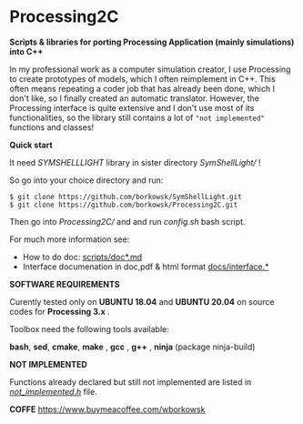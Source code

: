 # Processing2C

**Scripts &amp; libraries for porting Processing Application (mainly simulations) into C++**

In my professional work as a computer simulation creator, I use Processing to create prototypes of models, which I often reimplement in C++. This often means repeating a coder job that has already been done, which I don't like, so I finally created an automatic translator.
However, the Processing interface is quite extensive and I don't use most of its functionalities, so the library still contains a lot of `"not implemented"` functions and classes!

**Quick start**

It need *SYMSHELLLIGHT* library in sister directory _SymShellLight/_ !

So go into your choice directory and run:

```console
$ git clone https://github.com/borkowsk/SymShellLight.git
$ git clone https://github.com/borkowsk/Processing2C.git
```

Then go into _Processing2C/_ and and run _config.sh_ bash script.

For much more information see: 
*   How to do doc:   [scripts/doc*.md](https://github.com/borkowsk/Processing2C/blob/master/scripts/docEN.md)
*   Interface documenation in doc,pdf & html format   [docs/interface.*](https://github.com/borkowsk/Processing2C/blob/master/docs/Interface.pdf) 

**SOFTWARE REQUIREMENTS**

Curently tested only on __UBUNTU 18.04__ and __UBUNTU 20.04__ on source codes for __Processing 3.x__ .

Toolbox need the following tools available: 

**bash**, **sed**, **cmake**, **make** , **gcc** , **g++** , **ninja** (package ninja-build)


**NOT IMPLEMENTED**

Functions already declared but still not implemented are listed in _[not_implemented.h](https://github.com/borkowsk/Processing2C/blob/master/not_implemented.h)_ file. 

**COFFE**
https://www.buymeacoffee.com/wborkowsk

